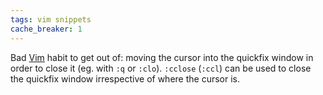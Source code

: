 ```yaml
---
tags: vim snippets
cache_breaker: 1
---
```


Bad [Vim](/wiki/Vim) habit to get out of: moving the cursor into the quickfix window in order to close it (eg. with `:q` or `:clo`). `:cclose` (`:ccl`) can be used to close the quickfix window irrespective of where the cursor is.
